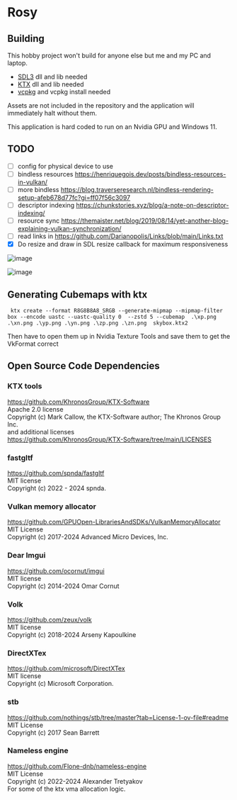 # Rosy

## Building
This hobby project won't build for anyone else but me and my PC and laptop.

* [SDL3](https://github.com/libsdl-org/SDL) dll and lib needed
* [KTX](https://github.com/KhronosGroup/KTX-Software/tree/main) dll and lib needed
* [vcpkg](https://vcpkg.io/en/) and vcpkg install needed

Assets are not included in the repository and the application will immediately halt without them.

This application is hard coded to run on an Nvidia GPU and Windows 11.

## TODO
* [ ] config for physical device to use
* [ ] bindless resources https://henriquegois.dev/posts/bindless-resources-in-vulkan/
* [ ] more bindless https://blog.traverseresearch.nl/bindless-rendering-setup-afeb678d77fc?gi=ff07f56c3097
* [ ] descriptor indexing https://chunkstories.xyz/blog/a-note-on-descriptor-indexing/
* [ ] resource sync https://themaister.net/blog/2019/08/14/yet-another-blog-explaining-vulkan-synchronization/
* [ ] read links in https://github.com/Darianopolis/Links/blob/main/Links.txt
* [x] Do resize and draw in SDL resize callback for maximum responsiveness

![image](https://github.com/user-attachments/assets/258f0c51-2988-4b21-98f6-46773aacacd0)

![image](https://github.com/user-attachments/assets/a1b25224-a83d-4c76-ae80-d58c86cdf140)

## Generating Cubemaps with ktx

```
 ktx create --format R8G8B8A8_SRGB --generate-mipmap --mipmap-filter box --encode uastc --uastc-quality 0  --zstd 5 --cubemap  .\xp.png .\xn.png .\yp.png .\yn.png .\zp.png .\zn.png  skybox.ktx2
 ```
 Then have to open them up in Nvidia Texture Tools and save them to get the VkFormat correct

 ## Open Source Code Dependencies

 ### KTX tools
 https://github.com/KhronosGroup/KTX-Software   <br/>
 Apache 2.0 license <br/>
 Copyright (c) Mark Callow, the KTX-Software author; The Khronos Group Inc. <br/>
 and additional licenses<br/>
 https://github.com/KhronosGroup/KTX-Software/tree/main/LICENSES

 ### fastgltf 
 https://github.com/spnda/fastgltf  <br/>
 MIT license <br/>
 Copyright (c) 2022 - 2024 spnda.  <br/>

 ### Vulkan memory allocator
 https://github.com/GPUOpen-LibrariesAndSDKs/VulkanMemoryAllocator  <br/>
 MIT License  <br/>
 Copyright  (c) 2017-2024 Advanced Micro Devices, Inc. <br/>

 ### Dear Imgui 
 https://github.com/ocornut/imgui  <br/>
 MIT license  <br/>
 Copyright (c) 2014-2024 Omar Cornut <br/>

 ### Volk
 https://github.com/zeux/volk  <br/>
 MIT license  <br/>
 Copyright (c) 2018-2024 Arseny Kapoulkine <br/>


 ### DirectXTex 
 https://github.com/microsoft/DirectXTex  <br/>
 MIT license  <br/>
 Copyright (c) Microsoft Corporation.
  <br/>

 ### stb
 https://github.com/nothings/stb/tree/master?tab=License-1-ov-file#readme   <br/>
 MIT License  <br/>
 Copyright (c) 2017 Sean Barrett <br/>

 ### Nameless engine
 https://github.com/Flone-dnb/nameless-engine <br/>
 MIT License<br/>
 Copyright (c) 2022-2024 Alexander Tretyakov<br/>
 For some of the ktx vma allocation logic.<br/>
